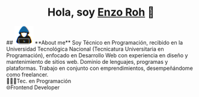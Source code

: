 <div align="center">
<h1 align="center">Hola, soy <a href="https://enzodev.com.ar">Enzo Roh</a> 👋</h1>
</div>
## <picture><img src = "https://github.com/0xAbdulKhalid/0xAbdulKhalid/raw/main/assets/mdImages/about_me.gif" width = 50px></picture> **About me**
Soy Técnico en Programación, recibido en la Universidad Tecnológica Nacional (Tecnicatura Universitaria en Programación), enfocado en Desarrollo Web con experiencia en diseño y mantenimiento de sitios web. Dominio de lenguajes, programas y plataformas. Trabajo en conjunto con emprendimientos, desempeñándome como freelancer.
<br>
👨🏼‍💻Tec. en Programación
<br>
🌐Frontend Developer
<br>
